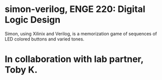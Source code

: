# simon-verilog, ENGE 220: Digital Logic Design
Simon, using Xilinix and Verilog, is a memorization game of sequences of LED colored buttons and varied tones.

# In collaboration with lab partner, Toby K.
